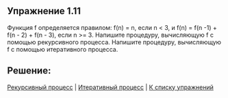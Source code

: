 ## Упражнение 1.11

Функция f определяется правилом:
f(n) = n, если n < 3, и
f(n) = f(n -1) + f(n - 2) + f(n - 3), если n >= 3.
Напишите процедуру, вычисляющую f с помощью рекурсивного процесса.
Напишите процедуру, вычисляющую f с помощью итеративного процесса.
    
## Решение:

[Рекурсивный процесс](../../../../../src/exercices/ch-1/e-1.11/solution-recursive.rkt) |
[Итеративный процесс](../../../../../src/exercices/ch-1/e-1.11/solution-iterative.rkt) |
[К списку упражнений](../index.md)

